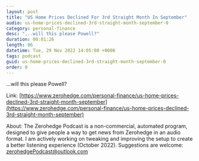```yaml
---
layout: post
title: "US Home Prices Declined For 3rd Straight Month In September"
audio: us-home-prices-declined-3rd-straight-month-september-0
category: personal-finance
desc: "...will this please Powell?"
duration: 00:01:26
length: 86
datetime: Tue, 29 Nov 2022 14:05:00 +0000
tags: podcast
guid: us-home-prices-declined-3rd-straight-month-september-0
order: 0
---
```

...will this please Powell?

Link: [https://www.zerohedge.com/personal-finance/us-home-prices-declined-3rd-straight-month-september](https://www.zerohedge.com/personal-finance/us-home-prices-declined-3rd-straight-month-september)

About: The Zerohedge Podcast is a non-commercial, automated program, designed to give people a way to get news from Zerohedge in an audio format.  I am actively working on tweaking and improving the setup to create a better listening experience (October 2022).  Suggestions are welcome: [zerohedgePodcast@outlook.com](mailto:zerohedgePodcast@outlook.com)